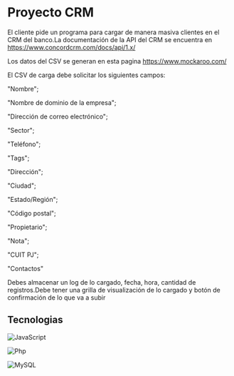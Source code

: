 # Proyecto CRM

El cliente pide un programa para cargar de manera masiva clientes en el CRM del banco.La documentación de la API del CRM se encuentra en https://www.concordcrm.com/docs/api/1.x/


Los datos del CSV se generan en esta pagina https://www.mockaroo.com/

El CSV de carga debe solicitar los siguientes campos:

"Nombre";

"Nombre de dominio de la empresa";

"Dirección de correo electrónico";

"Sector";

"Teléfono";

"Tags";

"Dirección";

"Ciudad";

"Estado/Región";

"Código postal";

"Propietario";

"Nota";

"CUIT PJ";

"Contactos"

Debes almacenar un log de lo cargado, fecha, hora, cantidad de registros.Debe tener una grilla de visualización de lo cargado y botón de confirmación de lo que va a subir


## Tecnologias

![JavaScript](https://img.shields.io/badge/-JavaScript-333333?style=flat&logo=javascript)

![Php](https://img.shields.io/badge/-php-333333?style=flat&logo=php)

![MySQL](https://img.shields.io/badge/-mysql-333333?style=flat&logo=mysql)